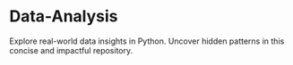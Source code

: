 # Data-Analysis
Explore real-world data insights in Python. Uncover hidden patterns in this concise and impactful repository.
